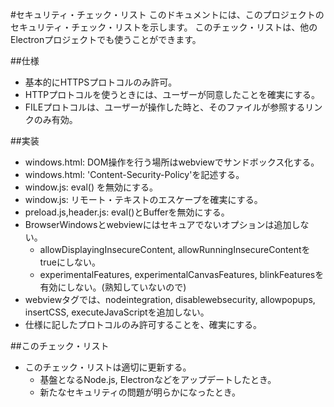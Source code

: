 #セキュリティ・チェック・リスト
このドキュメントには、このプロジェクトのセキュリティ・チェック・リストを示します。
このチェック・リストは、他のElectronプロジェクトでも使うことができます。

##仕様
* 基本的にHTTPSプロトコルのみ許可。
* HTTPプロトコルを使うときには、ユーザーが同意したことを確実にする。
* FILEプロトコルは、ユーザーが操作した時と、そのファイルが参照するリンクのみ有効。

##実装
* windows.html: DOM操作を行う場所はwebviewでサンドボックス化する。
* windows.html: 'Content-Security-Policy'を記述する。
* window.js: eval() を無効にする。
* window.js: リモート・テキストのエスケープを確実にする。
* preload.js,header.js: eval()とBufferを無効にする。
* BrowserWindowsとwebviewにはセキュアでないオプションは追加しない。
    * allowDisplayingInsecureContent, allowRunningInsecureContentをtrueにしない。
    * experimentalFeatures, experimentalCanvasFeatures, 
    blinkFeaturesを有効にしない。(熟知していないので)
* webviewタグでは、nodeintegration, 
disablewebsecurity, allowpopups, insertCSS, executeJavaScriptを追加しない。
* 仕様に記したプロトコルのみ許可することを、確実にする。

##このチェック・リスト
* このチェック・リストは適切に更新する。
    * 基盤となるNode.js, Electronなどをアップデートしたとき。
    * 新たなセキュリティの問題が明らかになったとき。
